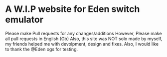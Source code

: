 # A W.I.P website for Eden switch emulator
Please make Pull requests for any changes/additions However, Please make all pull requests in English (Gb)
Also, this site was NOT solo made by myself, my friends helped me with devolpment, design and fixes. 
Also, I would like to thank the @Eden ogs for testing.


